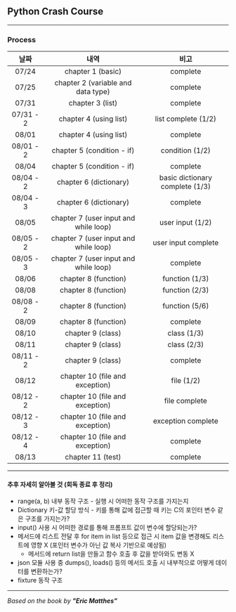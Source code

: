 ## Python Crash Course

---
### Process
|    날짜     |                  내역                   |               비고                |
|:---------:|:-------------------------------------:|:-------------------------------:|
|   07/24   |           chapter 1 (basic)           |            complete             |
|   07/25   |  chapter 2 (variable and data type)   |            complete             |
|   07/31   |           chapter 3 (list)            |            complete             |
| 07/31 - 2 |        chapter 4 (using list)         |       list complete (1/2)       |
|   08/01   |        chapter 4 (using list)         |            complete             |
| 08/01 - 2 |      chapter 5 (condition - if)       |         condition (1/2)         |
|   08/04   |      chapter 5 (condition - if)       |            complete             |
| 08/04 - 2 |        chapter 6 (dictionary)         | basic dictionary complete (1/3) |
| 08/04 - 3 |        chapter 6 (dictionary)         |            complete             |
|   08/05   | chapter 7 (user input and while loop) |        user input (1/2)         |
| 08/05 - 2 | chapter 7 (user input and while loop) |       user input complete       |
| 08/05 - 3 | chapter 7 (user input and while loop) |            complete             |
|   08/06   |         chapter 8 (function)          |         function (1/3)          |
|   08/08   |         chapter 8 (function)          |         function (2/3)          |
| 08/08 - 2 |         chapter 8 (function)          |         function (5/6)          |
|   08/09   |         chapter 8 (function)          |            complete             |
|   08/10   |           chapter 9 (class)           |           class (1/3)           |
|   08/11   |           chapter 9 (class)           |           class (2/3)           |
| 08/11 - 2 |           chapter 9 (class)           |            complete             |
|   08/12   |    chapter 10 (file and exception)    |           file (1/2)            |
| 08/12 - 2 |    chapter 10 (file and exception)    |          file complete          |
| 08/12 - 3 |    chapter 10 (file and exception)    |       exception complete        |
| 08/12 - 4 |    chapter 10 (file and exception)    |            complete             |
|   08/13   |           chapter 11 (test)           |            complete             |

---

#### 추후 자세히 알아볼 것 (회독 종료 후 정리)
- range(a, b) 내부 동작 구조 - 실행 시 어떠한 동작 구조를 가지는지
- Dictionary 키-값 할당 방식 - 키를 통해 값에 접근할 때 키는 C의 포인터 변수 같은 구조를 가지는가?
- input() 사용 시 어떠한 경로를 통해 프롬프트 값이 변수에 할당되는가?
- 메서드에 리스트 전달 후 for item in list 등으로 접근 시 item 값을 변경해도 리스트에 영향 X (포인터 변수가 아닌 값 복사 기반으로 예상됨)
  - 메서드에 return list을 만들고 함수 호출 후 값을 받아와도 변동 X
- json 모듈 사용 중 dumps(), loads() 등의 메서드 호출 시 내부적으로 어떻게 데이터를 변환하는가?
- fixture 동작 구조

---
*Based on the book by **"Eric Matthes"***